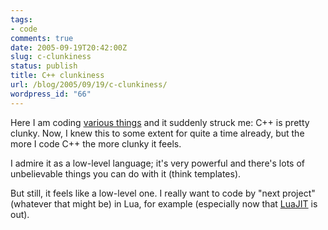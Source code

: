 ```yaml
---
tags:
- code
comments: true
date: 2005-09-19T20:42:00Z
slug: c-clunkiness
status: publish
title: C++ clunkiness
url: /blog/2005/09/19/c-clunkiness/
wordpress_id: "66"
---
```


Here I am coding [various things](/blog/2005/09/01/project-hoshimi-2006) and it suddenly struck me: C++ is pretty clunky. Now, I knew this to some extent for quite a time already, but the more I code C++ the more clunky it feels.

I admire it as a low-level language; it's very powerful and there's lots of unbelievable things you can do with it (think templates).

But still, it feels like a low-level one. I really want to code by "next project" (whatever that might be) in Lua, for example (especially now that [LuaJIT](http://luajit.luaforge.net) is out).
